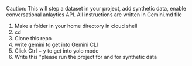 Caution: This will step a dataset in your project, add synthetic data, enable conversational anlaytics API. All instructions are written in Gemini.md file

1) Make a folder in your home directory in cloud shell
2) cd <new folder>
3) Clone this repo
4) write gemini to get into Gemini CLI
5) Click Ctrl + y to get into yolo mode
6) Write this  "please run the project for <your project id> and <your website> for synthetic data  
